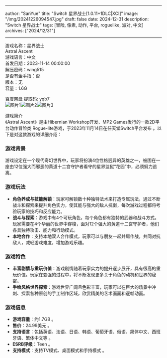 
---
author: "SanYue"
title: "Switch 星界战士[1.0.11+1DLC|XCI]"
image: "/img/20241226094547.jpg"
draft: false
date: 2024-12-31
description: "Switch 星界战士"
tags: [冒险, 像素, 动作, 平台, roguelike, 派对, 中文]
archives: ["2024/12/31"]

---

游戏名称：星界战士   
Astral Ascent    
游戏语言：中文  
首发日期：2023-11-14 00:00:00  
解压密码：wing515  
是否有金手指：否  
版本：无   
容量：1.6G

[百度网盘](https://pan.baidu.com/s/1lxpXOPUebc4K14js2SjziQ) 提取码: yqb7  
![图片1](/img/5e60e8.jpg)![图片2](/img/20e534.jpg)![图片3](/img/b4ccaf.jpg)  

游戏简介  
《Astral Ascent》是由Hibernian Workshop开发、MP2 Games发行的一款2D平台动作冒险类 Rogue-lite游戏，于2023年11月14日在任天堂Switch平台发布 。以下是对这款游戏的详细介绍：

### 游戏背景
游戏设定在一个现代奇幻世界中，玩家将扮演4位性格迥异的英雄之一，被困在一座由12位强大而邪恶的黄道十二宫守护者看守的星界监狱“花园”中，必须努力逃离。

### 游戏玩法
- **角色养成与技能解锁**：玩家可解锁数十种独特法术来打造专属玩法，通过不断战斗和探索来提升角色实力，使其能与强大的敌人抗衡，每次游戏过程都将考验玩家的技巧和反应能力。
- **战斗与探索**：游戏中有4个可玩角色，每个角色都有独特的武器和战斗方式。玩家需要在4个华丽的世界中穿梭，面对12个强大的黄道十二宫守护者，他们各具独特攻击、能力和行动模式。
- **本地合作**：支持本地双人合作模式，玩家可以与朋友一起并肩作战，共同对抗敌人，减轻游戏难度，增加游戏乐趣。

### 游戏特色
- **丰富剧情与重玩价值**：游戏剧情随着玩家实力的提升逐步展开，具有很高的重玩价值。玩家在变强的过程中，将不断发现更多关于角色的动机和世界的秘密。
- **手绘风格世界探索**：游戏世界广阔且色彩丰富，玩家可以在巨大的场景中冲刺、探索各种原创的手工制作区域，欣赏精美的艺术画面和逐帧动画。

### 游戏信息
- **游戏容量**：约1.7GB 。
- **售价**：24.99美元 。
- **支持语言**：包括英语、法语、日语、韩语、葡萄牙语、俄语、简体中文、西班牙语、繁体中文等 。
- **ESRB评级**：Teen 。
- **支持模式**：支持TV模式、桌面模式和手持模式 。
